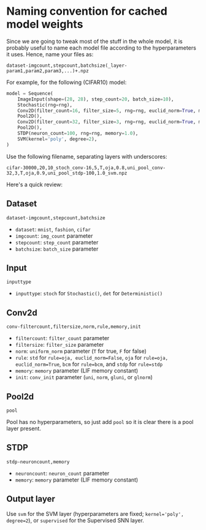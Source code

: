 # Naming convention for cached model weights

Since we are going to tweak most of the stuff in the whole model, it is probably useful to name each model file according to the hyperparameters it uses. Hence, name your files as:

```plain
dataset-imgcount,stepcount,batchsize(_layer-param1,param2,param3,...)+.npz
```

For example, for the following (CIFAR10) model:

```python
model = Sequence(
    ImageInput(shape=(28, 28), step_count=20, batch_size=10),
    Stochastic(rng=rng),
    Conv2D(filter_count=16, filter_size=5, rng=rng, euclid_norm=True, memory=0.8),
    Pool2D(),
    Conv2D(filter_count=32, filter_size=3, rng=rng, euclid_norm=True, memory=0.9),
    Pool2D(),
    STDP(neuron_count=100, rng=rng, memory=1.0),
    SVM(kernel='poly', degree=2),
)
```

Use the following filename, separating layers with underscores:

```plain
cifar-30000,20,10_stoch_conv-16,5,T,oja,0.8,uni_pool_conv-32,3,T,oja,0.9,uni_pool_stdp-100,1.0_svm.npz
```

Here's a quick review:

## Dataset

```plain
dataset-imgcount,stepcount,batchsize
```

- `dataset`: `mnist`, `fashion`, `cifar`
- `imgcount`: `img_count` parameter
- `stepcount`: `step_count` parameter
- `batchsize`: `batch_size` parameter

## Input

```plain
inputtype
```

- `inputtype`: `stoch` for `Stochastic()`, `det` for `Deterministic()`

## Conv2d

```plain
conv-filtercount,filtersize,norm,rule,memory,init
```

- `filtercount`: `filter_count` parameter
- `filtersize`: `filter_size` parameter
- `norm`: `uniform_norm` parameter (`T` for true, `F` for false)
- `rule`: `std` for `rule=oja, euclid_norm=False`, `oja` for `rule=oja, euclid_norm=True`, `bcm` for `rule=bcm`, and `stdp` for `rule=stdp`
- `memory`: `memory` parameter (LIF memory constant)
- `init`: `conv_init` parameter (`uni`, `norm`, `gluni`, or `glnorm`)

## Pool2d

```plain
pool
```

Pool has no hyperparameters, so just add `pool` so it is clear there is a pool layer present.

## STDP

```plain
stdp-neuroncount,memory
```

- `neuroncount`: `neuron_count` parameter
- `memory`: `memory` parameter (LIF memory constant)

## Output layer

Use `svm` for the SVM layer (hyperparameters are fixed; `kernel='poly', degree=2`), or `supervised` for the Supervised SNN layer.
